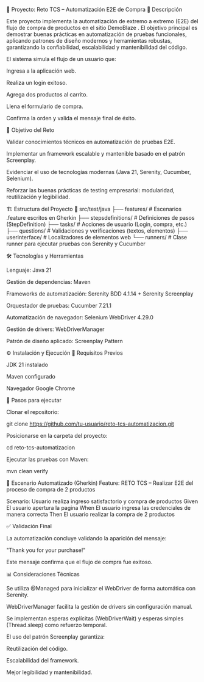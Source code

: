 🛒 Proyecto: Reto TCS – Automatización E2E de Compra
📖 Descripción

Este proyecto implementa la automatización de extremo a extremo (E2E) del flujo de compra de productos en el sitio DemoBlaze
.
El objetivo principal es demostrar buenas prácticas en automatización de pruebas funcionales, aplicando patrones de diseño modernos y herramientas robustas, garantizando la confiabilidad, escalabilidad y mantenibilidad del código.

El sistema simula el flujo de un usuario que:

Ingresa a la aplicación web.

Realiza un login exitoso.

Agrega dos productos al carrito.

Llena el formulario de compra.

Confirma la orden y valida el mensaje final de éxito.

🎯 Objetivo del Reto

Validar conocimientos técnicos en automatización de pruebas E2E.

Implementar un framework escalable y mantenible basado en el patrón Screenplay.

Evidenciar el uso de tecnologías modernas (Java 21, Serenity, Cucumber, Selenium).

Reforzar las buenas prácticas de testing empresarial: modularidad, reutilización y legibilidad.

🏗️ Estructura del Proyecto
📂 src/test/java
 ├── features/          # Escenarios .feature escritos en Gherkin
 ├── stepsdefinitions/  # Definiciones de pasos (StepDefinition)
 ├── tasks/             # Acciones de usuario (Login, compra, etc.)
 ├── questions/         # Validaciones y verificaciones (textos, elementos)
 ├── userinterface/     # Localizadores de elementos web
 └── runners/           # Clase runner para ejecutar pruebas con Serenity y Cucumber

🛠️ Tecnologías y Herramientas

Lenguaje: Java 21

Gestión de dependencias: Maven

Frameworks de automatización: Serenity BDD 4.1.14 + Serenity Screenplay

Orquestador de pruebas: Cucumber 7.21.1

Automatización de navegador: Selenium WebDriver 4.29.0

Gestión de drivers: WebDriverManager

Patrón de diseño aplicado: Screenplay Pattern

⚙️ Instalación y Ejecución
🔹 Requisitos Previos

JDK 21 instalado

Maven configurado

Navegador Google Chrome

🔹 Pasos para ejecutar

Clonar el repositorio:

git clone https://github.com/tu-usuario/reto-tcs-automatizacion.git


Posicionarse en la carpeta del proyecto:

cd reto-tcs-automatizacion


Ejecutar las pruebas con Maven:

mvn clean verify

📌 Escenario Automatizado (Gherkin)
Feature: RETO TCS – Realizar E2E del proceso de compra de 2 productos

  Scenario: Usuario realiza ingreso satisfactorio y compra de productos
    Given El usuario apertura la pagina
    When El usuario ingresa las credenciales de manera correcta
    Then El usuario realizar la compra de 2 productos

✅ Validación Final

La automatización concluye validando la aparición del mensaje:

"Thank you for your purchase!"


Este mensaje confirma que el flujo de compra fue exitoso.

📊 Consideraciones Técnicas

Se utiliza @Managed para inicializar el WebDriver de forma automática con Serenity.

WebDriverManager facilita la gestión de drivers sin configuración manual.

Se implementan esperas explícitas (WebDriverWait) y esperas simples (Thread.sleep) como refuerzo temporal.

El uso del patrón Screenplay garantiza:

Reutilización del código.

Escalabilidad del framework.

Mejor legibilidad y mantenibilidad.